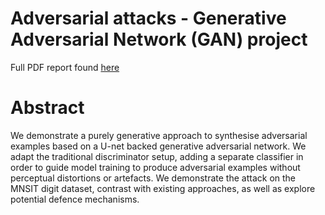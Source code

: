 # Adversarial attacks - Generative Adversarial Network (GAN) project

Full PDF report found [here](./adversarial_attacks_report.pdf)

# Abstract

We demonstrate a purely generative approach to synthesise adversarial examples based on a U-net backed generative adversarial network. We adapt the traditional discriminator setup, adding a separate classifier in order to guide model training to produce adversarial examples without perceptual distortions or artefacts. We demonstrate the attack on the MNSIT digit dataset, contrast with existing approaches, as well as explore potential defence mechanisms.
